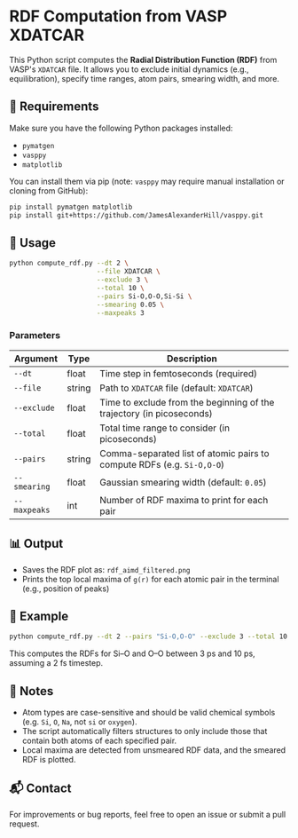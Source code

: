 # RDF Computation from VASP XDATCAR

This Python script computes the **Radial Distribution Function (RDF)** from VASP's `XDATCAR` file. It allows you to exclude initial dynamics (e.g., equilibration), specify time ranges, atom pairs, smearing width, and more.

## 🔧 Requirements

Make sure you have the following Python packages installed:

- `pymatgen`
- `vasppy`
- `matplotlib`

You can install them via pip (note: `vasppy` may require manual installation or cloning from GitHub):

```bash
pip install pymatgen matplotlib
pip install git+https://github.com/JamesAlexanderHill/vasppy.git
```

## 🚀 Usage

```bash
python compute_rdf.py --dt 2 \
                      --file XDATCAR \
                      --exclude 3 \
                      --total 10 \
                      --pairs Si-O,O-O,Si-Si \
                      --smearing 0.05 \
                      --maxpeaks 3
```

### Parameters

| Argument       | Type    | Description                                                                 |
|----------------|---------|-----------------------------------------------------------------------------|
| `--dt`         | float   | Time step in femtoseconds (required)                                        |
| `--file`       | string  | Path to `XDATCAR` file (default: `XDATCAR`)                                 |
| `--exclude`    | float   | Time to exclude from the beginning of the trajectory (in picoseconds)       |
| `--total`      | float   | Total time range to consider (in picoseconds)                               |
| `--pairs`      | string  | Comma-separated list of atomic pairs to compute RDFs (e.g. `Si-O,O-O`)       |
| `--smearing`   | float   | Gaussian smearing width (default: `0.05`)                                   |
| `--maxpeaks`   | int     | Number of RDF maxima to print for each pair                                 |

## 📊 Output

- Saves the RDF plot as: `rdf_aimd_filtered.png`
- Prints the top local maxima of `g(r)` for each atomic pair in the terminal (e.g., position of peaks)

## 📎 Example

```bash
python compute_rdf.py --dt 2 --pairs "Si-O,O-O" --exclude 3 --total 10
```

This computes the RDFs for Si–O and O–O between 3 ps and 10 ps, assuming a 2 fs timestep.

## 🧪 Notes

- Atom types are case-sensitive and should be valid chemical symbols (e.g. `Si`, `O`, `Na`, not `si` or `oxygen`).
- The script automatically filters structures to only include those that contain both atoms of each specified pair.
- Local maxima are detected from unsmeared RDF data, and the smeared RDF is plotted.

## 📬 Contact

For improvements or bug reports, feel free to open an issue or submit a pull request.
